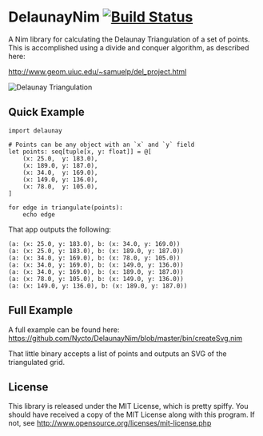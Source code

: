 DelaunayNim [![Build Status](https://travis-ci.org/Nycto/DelaunayNim.svg?branch=master)](https://travis-ci.org/Nycto/DelaunayNim)
===========

A Nim library for calculating the Delaunay Triangulation of a set of points.
This is accomplished using a divide and conquer algorithm, as described here:

http://www.geom.uiuc.edu/~samuelp/del_project.html

![Delaunay Triangulation](http://nycto.github.io/DelaunayNim/delaunay.svg)


Quick Example
-------------

```nimrod
import delaunay

# Points can be any object with an `x` and `y` field
let points: seq[tuple[x, y: float]] = @[
    (x: 25.0,  y: 183.0),
    (x: 189.0, y: 187.0),
    (x: 34.0,  y: 169.0),
    (x: 149.0, y: 136.0),
    (x: 78.0,  y: 105.0),
]

for edge in triangulate(points):
    echo edge
```

That app outputs the following:

```
(a: (x: 25.0, y: 183.0), b: (x: 34.0, y: 169.0))
(a: (x: 25.0, y: 183.0), b: (x: 189.0, y: 187.0))
(a: (x: 34.0, y: 169.0), b: (x: 78.0, y: 105.0))
(a: (x: 34.0, y: 169.0), b: (x: 149.0, y: 136.0))
(a: (x: 34.0, y: 169.0), b: (x: 189.0, y: 187.0))
(a: (x: 78.0, y: 105.0), b: (x: 149.0, y: 136.0))
(a: (x: 149.0, y: 136.0), b: (x: 189.0, y: 187.0))
```

Full Example
------------

A full example can be found here:
https://github.com/Nycto/DelaunayNim/blob/master/bin/createSvg.nim

That little binary accepts a list of points and outputs an SVG of the
triangulated grid.

License
-------

This library is released under the MIT License, which is pretty spiffy. You
should have received a copy of the MIT License along with this program. If
not, see http://www.opensource.org/licenses/mit-license.php


